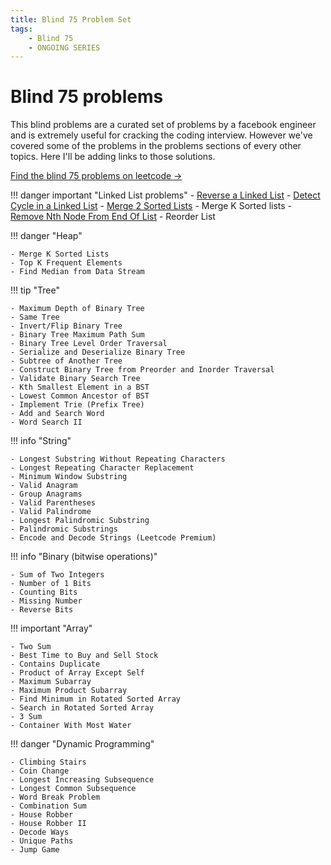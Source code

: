 ```yaml
---
title: Blind 75 Problem Set
tags:
    - Blind 75
    - ONGOING SERIES
---
```


# Blind 75 problems
This blind problems are a curated set of problems by a facebook engineer and is extremely useful for cracking the coding interview. However we've covered some of the problems in the problems sections of every other topics. Here I'll be adding links to those solutions.

[Find the blind 75 problems on leetcode $\to$](https://leetcode.com/discuss/general-discussion/460599/blind-75-leetcode-questions)

!!! danger important "Linked List problems"
    - [Reverse a Linked List](https://algorithms.theroyakash.com/LinkedLists/problems/#implement-linked-list-and-write-reverse)
    - [Detect Cycle in a Linked List](https://algorithms.theroyakash.com/LinkedLists/problems/#detect-a-cycle-in-linked-list)
    - [Merge 2 Sorted Lists](https://algorithms.theroyakash.com/LinkedLists/problems/#merge-2-sorted-lists)
    - Merge K Sorted lists
    - [Remove Nth Node From End Of List](https://algorithms.theroyakash.com/LinkedLists/problems/#remove-nth-node-from-end-of-list)
    - Reorder List


!!! danger "Heap"

    - Merge K Sorted Lists
    - Top K Frequent Elements
    - Find Median from Data Stream

!!! tip "Tree"

    - Maximum Depth of Binary Tree
    - Same Tree
    - Invert/Flip Binary Tree
    - Binary Tree Maximum Path Sum
    - Binary Tree Level Order Traversal
    - Serialize and Deserialize Binary Tree
    - Subtree of Another Tree
    - Construct Binary Tree from Preorder and Inorder Traversal
    - Validate Binary Search Tree
    - Kth Smallest Element in a BST
    - Lowest Common Ancestor of BST
    - Implement Trie (Prefix Tree)
    - Add and Search Word
    - Word Search II

!!! info "String"

    - Longest Substring Without Repeating Characters
    - Longest Repeating Character Replacement
    - Minimum Window Substring
    - Valid Anagram
    - Group Anagrams
    - Valid Parentheses
    - Valid Palindrome
    - Longest Palindromic Substring
    - Palindromic Substrings
    - Encode and Decode Strings (Leetcode Premium)

!!! info "Binary (bitwise operations)"

    - Sum of Two Integers
    - Number of 1 Bits
    - Counting Bits
    - Missing Number
    - Reverse Bits

!!! important "Array"

    - Two Sum
    - Best Time to Buy and Sell Stock
    - Contains Duplicate
    - Product of Array Except Self
    - Maximum Subarray
    - Maximum Product Subarray
    - Find Minimum in Rotated Sorted Array
    - Search in Rotated Sorted Array
    - 3 Sum
    - Container With Most Water

!!! danger "Dynamic Programming"

    - Climbing Stairs
    - Coin Change
    - Longest Increasing Subsequence
    - Longest Common Subsequence
    - Word Break Problem
    - Combination Sum
    - House Robber
    - House Robber II
    - Decode Ways
    - Unique Paths
    - Jump Game